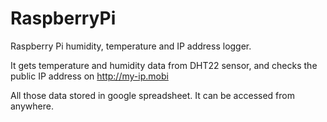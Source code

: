 # RaspberryPi
Raspberry Pi humidity, temperature and IP address logger.

It gets temperature and humidity data from DHT22 sensor, and checks the public IP address on http://my-ip.mobi

All those data stored in google spreadsheet. It can be accessed from anywhere.
